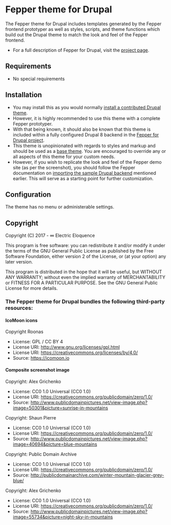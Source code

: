 # Fepper theme for Drupal

The Fepper theme for Drupal includes templates generated by the Fepper frontend 
prototyper as well as styles, scripts, and theme functions which build out the 
Drupal theme to match the look and feel of the Fepper frontend.

* For a full description of Fepper for Drupal, visit the 
  [project page](https://github.com/electric-eloquence/fepper-drupal).

## Requirements

* No special requirements

## Installation

* You may install this as you would normally 
  [install a contributed Drupal theme](https://www.drupal.org/getting-started/install-contrib/themes). 
* However, it is highly recommended to use this theme with a complete Fepper 
  prototyper.
* With that being known, it should also be known that this theme is included 
  within a fully configured Drupal 8 backend in the 
  [Fepper for Drupal project](https://github.com/electric-eloquence/fepper-drupal).
* This theme is unopinionated with regards to styles and markup and should be 
  used as a 
  [base theme](https://www.drupal.org/docs/8/theming-drupal-8/creating-a-drupal-8-sub-theme-or-sub-theme-of-sub-theme).
  You are encouraged to override any or all aspects of this theme for your 
  custom needs.
* However, if you wish to replicate the look and feel of the Fepper demo site 
  (as per the screenshot), you should follow the Fepper documentation on 
  [importing the sample Drupal backend](https://github.com/electric-eloquence/fepper-drupal#user-content-drupal-install) 
  mentioned earlier. This will serve as a starting point for further 
  customization.

## Configuration

The theme has no menu or administerable settings.

## Copyright

Copyright (C) 2017 - ∞ Electric Eloquence

This program is free software: you can redistribute it and/or modify
it under the terms of the GNU General Public License as published by
the Free Software Foundation, either version 2 of the License, or
(at your option) any later version.

This program is distributed in the hope that it will be useful,
but WITHOUT ANY WARRANTY; without even the implied warranty of
MERCHANTABILITY or FITNESS FOR A PARTICULAR PURPOSE. See the
GNU General Public License for more details.

### The Fepper theme for Drupal bundles the following third-party resources:

#### IcoMoon icons

Copyright Roonas

* License: GPL / CC BY 4
* License URI: http://www.gnu.org/licenses/gpl.html
* License URI: https://creativecommons.org/licenses/by/4.0/
* Source: https://icomoon.io

#### Composite screenshot image

Copyright: Alex Grichenko

* License: CC0 1.0 Universal (CC0 1.0)
* License URI: https://creativecommons.org/publicdomain/zero/1.0/
* Source: http://www.publicdomainpictures.net/view-image.php?image=50301&picture=sunrise-in-mountains

Copyright: Shaun Pierre

* License: CC0 1.0 Universal (CC0 1.0)
* License URI: https://creativecommons.org/publicdomain/zero/1.0/
* Source: http://www.publicdomainpictures.net/view-image.php?image=40694&picture=blue-mountains

Copyright: Public Domain Archive

* License: CC0 1.0 Universal (CC0 1.0)
* License URI: https://creativecommons.org/publicdomain/zero/1.0/
* Source: http://publicdomainarchive.com/winter-mountain-glacier-grey-blue/

Copyright: Alex Grichenko

* License: CC0 1.0 Universal (CC0 1.0)
* License URI: https://creativecommons.org/publicdomain/zero/1.0/
* Source: http://www.publicdomainpictures.net/view-image.php?image=55734&picture=night-sky-in-mountains
